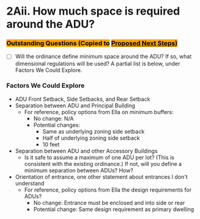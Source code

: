 # 2Aii. How much space is required around the ADU?

### <mark style="background-color:orange;">Outstanding Questions (Copied to</mark> [<mark style="background-color:orange;">Proposed Next Steps</mark>](../proposed-next-steps.md)<mark style="background-color:orange;">)</mark>

* [ ] Will the ordinance define minimum space around the ADU? If so, what dimensional regulations will be used? A partial list is below, under Factors We Could Explore.

### Factors We Could Explore

* ADU Front Setback, Side Setbacks, and Rear Setback
* Separation between ADU and Principal Building
  * For reference, policy options from Ella on minimum buffers:&#x20;
    * No change:  N/A
    * Potential changes:&#x20;
      * Same as underlying zoning side setback&#x20;
      * Half of underlying zoning side setback&#x20;
      * 10 feet&#x20;
* Separation between ADU and other Accessory Buildings
  * Is it safe to assume a maximum of one ADU per lot? (This is consistent with the existing ordinance.) If not, will you define a minimum separation between ADUs? How?
* Orientation of entrance, one other statement about entrances I don't understand
  * For reference, policy options from Ella the design requirements for ADUs?&#x20;
    * No change: Entrance must be enclosed and into side or rear&#x20;
    * Potential change: Same design requirement as primary dwelling&#x20;
